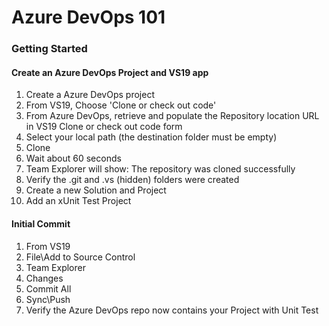 # Azure DevOps 101

### Getting Started

#### Create an Azure DevOps Project and VS19 app
1. Create a Azure DevOps project
2. From VS19, Choose 'Clone or check out code'
3. From Azure DevOps, retrieve and populate the Repository location URL in VS19 Clone or check out code form
4. Select your local path (the destination folder must be empty)
5. Clone
6. Wait about 60 seconds
7. Team Explorer will show: The repository was cloned successfully
8. Verify the .git and .vs (hidden) folders were created
9. Create a new Solution and Project
10. Add an xUnit Test Project

#### Initial Commit
1. From VS19
2. File\Add to Source Control
2. Team Explorer
3. Changes
4. Commit All
5. Sync\Push
6. Verify the Azure DevOps repo now contains your Project with Unit Test

